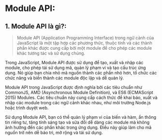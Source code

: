 # Module API:
## 1. Module API là gì?:
>  Module API (Application Programming Interface) trong ngữ cảnh của JavaScript là một tập hợp các phương thức, thuộc tính và các thành phần khác được cung cấp bởi một module để cho phép các module khác tương tác và sử dụng chúng.

Trong JavaScript, Module API được sử dụng để tạo, xuất và nhập các module, cho phép tái sử dụng mã, quản lý phạm vi và tạo cấu trúc ứng dụng. Nó giúp bạn chia nhỏ mã nguồn thành các phần nhỏ hơn, tổ chức các chức năng và biến thành các module độc lập và dễ quản lý.

Module API trong JavaScript được định nghĩa bởi các tiêu chuẩn như CommonJS, AMD (Asynchronous Module Definition), và ES6 (ECMAScript 2015) Modules. Các tiêu chuẩn này cung cấp cách thức để khai báo, xuất và nhập các module trong các ngữ cảnh khác nhau, như môi trường Node.js hoặc trình duyệt web.

Sử dụng Module API, bạn có thể quản lý phạm vi của biến và hàm, ẩn thông tin riêng tư, tăng tính sáng tạo và sửa đổi dễ dàng các module mà không ảnh hưởng đến các phần khác trong ứng dụng. Điều này giúp làm cho mã nguồn trở nên dễ bảo trì, mở rộng và tái sử dụng.


